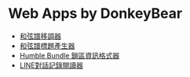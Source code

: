 # Web Apps by DonkeyBear
* [和弦譜移調器](https://donkeybear.github.io/webapp/chordsheet-transposer/)
* [和弦譜標題產生器](https://donkeybear.github.io/webapp/chordsheet-title-generator/)
* [Humble Bundle 鎖區資訊格式器](https://donkeybear.github.io/webapp/hb-region-lock-info-formatter/)
* [LINE對話記錄閱讀器](https://donkeybear.github.io/webapp/line-history-reader/)